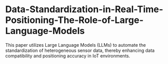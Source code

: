 # Data-Standardization-in-Real-Time-Positioning-The-Role-of-Large-Language-Models
This paper utilizes Large Language Models (LLMs) to automate the standardization of heterogeneous sensor data, thereby enhancing data compatibility and positioning accuracy in IoT environments.
